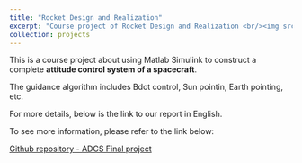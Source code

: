 ```yaml
---
title: "Rocket Design and Realization"
excerpt: "Course project of Rocket Design and Realization <br/><img src='/images/Rocket.jpg'>"
collection: projects
---
```

<!-- Todo: revise the image. -->

<!-- # paperurl: 'http://academicpages.github.io/files/paper2.pdf' -->
This is a course project about using Matlab Simulink to construct a complete **attitude control system of a spacecraft**.

The guidance algorithm includes Bdot control, Sun pointin, Earth pointing, etc.

For more details, below is the link to our report in English.

To see more information, please refer to the link below:

[Github repository - ADCS Final project](https://,,,)

<!-- Recommended citation: Your Name, You. (2010). "Paper Title Number 2." <i>Journal 1</i>. 1(2). -->